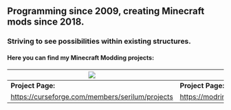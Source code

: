 ## Programming since 2009, creating Minecraft mods since 2018.
### Striving to see possibilities within existing structures.

#### Here you can find my Minecraft Modding projects:
| [![](https://github.com/ricksouth/serilum-mc-mods/raw/master/description/Github/curseforge.png)](https://curseforge.com/members/serilum/projects)  |  [![](https://github.com/ricksouth/serilum-mc-mods/raw/master/description/Github/modrinth.png)](https://modrinth.com/user/Serilum) |
|---|---|
| __Project Page:__  | __Project Page:__  |
| https://curseforge.com/members/serilum/projects  | https://modrinth.com/user/serilum  |
